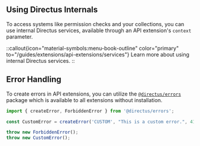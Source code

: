 ## Using Directus Internals

To access systems like permission checks and your collections, you can use internal Directus services, available through an API extension's `context` parameter.

::callout{icon="material-symbols:menu-book-outline" color="primary" to="/guides/extensions/api-extensions/services"}
Learn more about using internal Directus services.
::

## Error Handling

To create errors in API extensions, you can utilize the [`@directus/errors`](https://www.npmjs.com/package/@directus/errors) package which is available to all extensions without installation.

```js
import { createError, ForbiddenError } from '@directus/errors';

const CustomError = createError('CUSTOM', "This is a custom error.", 418);

throw new ForbiddenError();
throw new CustomError();
```
